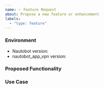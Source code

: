 ```yaml
---
name: ✨ Feature Request
about: Propose a new feature or enhancement
labels:
  - "type: feature"
---
```


### Environment
* Nautobot version:  <!-- Example: 2.0.0 -->
* nautobot_app_vpn version:  <!-- Example: 1.0.0 -->

<!--
    Describe in detail the new functionality you are proposing.
-->
### Proposed Functionality

<!--
    Convey an example use case for your proposed feature. Write from the
    perspective of a user who would benefit from the proposed
    functionality and describe how.
--->
### Use Case

